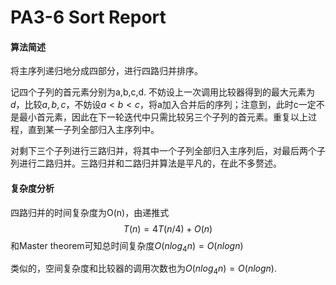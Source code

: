 # PA3-6 Sort Report

#### 算法简述

将主序列递归地分成四部分，进行四路归并排序。

记四个子列的首元素分别为a,b,c,d.  不妨设上一次调用比较器得到的最大元素为$d$，比较$a,b,c$，不妨设$a<b<c$，将a加入合并后的序列；注意到，此时c一定不是最小首元素，因此在下一轮迭代中只需比较另三个子列的首元素。重复以上过程，直到某一子列全部归入主序列中。

对剩下三个子列进行三路归并，将其中一个子列全部归入主序列后，对最后两个子列进行二路归并。三路归并和二路归并算法是平凡的，在此不多赘述。

#### 复杂度分析

四路归并的时间复杂度为O(n)，由递推式
$$
T(n)=4T(n/4)+O(n)
$$
和Master theorem可知总时间复杂度$O(nlog_4 n)=O(nlogn)$

类似的，空间复杂度和比较器的调用次数也为$O(nlog_4 n)=O(nlogn)$.